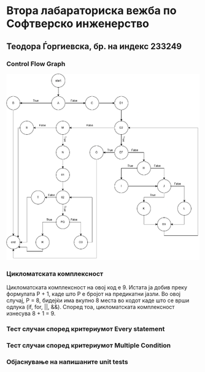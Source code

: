 # Втора лабараториска вежба по Софтверско инженерство 
## Теодора Ѓоргиевска, бр. на индекс 233249
### Control Flow Graph
![SILab2](./images/SILab2.png)
### Цикломатската комплексност
Цикломатската комплексност на овој код е 9. Истата ја добив преку формулата P + 1, каде што P е бројот на предикатни јазли. Во овој случај, P = 8, бидејќи има вкупно 8 места во кодот каде што се врши одлука (if, for, ||, &&). Според тоа, цикломатската комплексност изнесува 8 + 1 = 9.
### Тест случаи според критериумот Every statement
### Тест случаи според критериумот Multiple Condition
### Објаснување на напишаните unit tests

